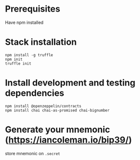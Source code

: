 # Prerequisites
Have npm installed

# Stack installation
```
npm install -g truffle
npm init
truffle init
```

# Install development and testing dependencies
```
npm install @openzeppelin/contracts
npm install chai chai-as-promised chai-bignumber
```

# Generate your mnemonic (https://iancoleman.io/bip39/)
store mnemonic on `.secret`

